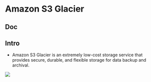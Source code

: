 # Amazon S3 Glacier

## Doc

## Intro
* Amazon S3 Glacier is an extremely low-cost storage service
  that provides secure, durable, and flexible storage for data backup and archival.

[<img src="https://i.imgur.com/ewQWwJ0.png">](https://i.imgur.com/ewQWwJ0.png)
